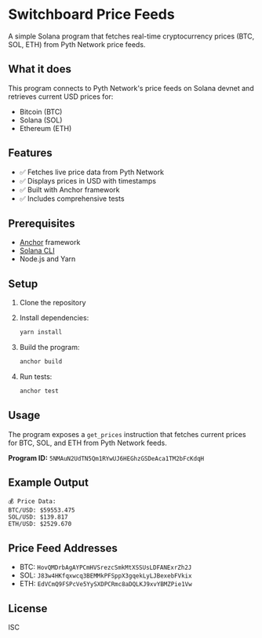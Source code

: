 # Switchboard Price Feeds

A simple Solana program that fetches real-time cryptocurrency prices (BTC, SOL, ETH) from Pyth Network price feeds.

## What it does

This program connects to Pyth Network's price feeds on Solana devnet and retrieves current USD prices for:
- Bitcoin (BTC)
- Solana (SOL) 
- Ethereum (ETH)

## Features

- ✅ Fetches live price data from Pyth Network
- ✅ Displays prices in USD with timestamps
- ✅ Built with Anchor framework
- ✅ Includes comprehensive tests

## Prerequisites

- [Anchor](https://www.anchor-lang.com/) framework
- [Solana CLI](https://docs.solana.com/cli/install-solana-cli-tools)
- Node.js and Yarn

## Setup

1. Clone the repository
2. Install dependencies:
   ```bash
   yarn install
   ```

3. Build the program:
   ```bash
   anchor build
   ```

4. Run tests:
   ```bash
   anchor test
   ```

## Usage

The program exposes a `get_prices` instruction that fetches current prices for BTC, SOL, and ETH from Pyth Network feeds.

**Program ID:** `5NMAuN2UdTN5Qm1RYwUJ6HEGhzGSDeAca1TM2bFcKdqH`

## Example Output

```
💰 Price Data:
BTC/USD: $59553.475
SOL/USD: $139.817  
ETH/USD: $2529.670
```

## Price Feed Addresses

- BTC: `HovQMDrbAgAYPCmHVSrezcSmkMtXSSUsLDFANExrZh2J`
- SOL: `J83w4HKfqxwcq3BEMMkPFSppX3gqekLyLJBexebFVkix`
- ETH: `EdVCmQ9FSPcVe5YySXDPCRmc8aDQLKJ9xvYBMZPie1Vw`

## License

ISC
